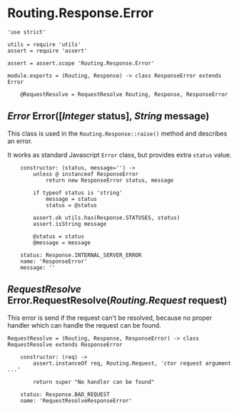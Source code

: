 Routing.Response.Error
======================

	'use strict'

	utils = require 'utils'
	assert = require 'assert'

	assert = assert.scope 'Routing.Response.Error'

	module.exports = (Routing, Response) -> class ResponseError extends Error

		@RequestResolve = RequestResolve Routing, Response, ResponseError

*Error* Error([*Integer* status], *String* message)
---------------------------------------------------

This class is used in the `Routing.Response::raise()` method and describes an error.

It works as standard Javascript `Error` class, but provides extra `status` value.

		constructor: (status, message='') ->
			unless @ instanceof ResponseError
				return new ResponseError status, message

			if typeof status is 'string'
				message = status
				status = @status

			assert.ok utils.has(Response.STATUSES, status)
			assert.isString message

			@status = status
			@message = message

		status: Response.INTERNAL_SERVER_ERROR
		name: 'ResponseError'
		message: ''

*RequestResolve* Error.RequestResolve(*Routing.Request* request)
----------------------------------------------------------------

This error is send if the request can't be resolved, because no proper handler which can
handle the request can be found.

	RequestResolve = (Routing, Response, ResponseError) -> class RequestResolve extends ResponseError

		constructor: (req) ->
			assert.instanceOf req, Routing.Request, 'ctor request argument ...'

			return super "No handler can be found"

		status: Response.BAD_REQUEST
		name: 'RequestResolveResponseError'
